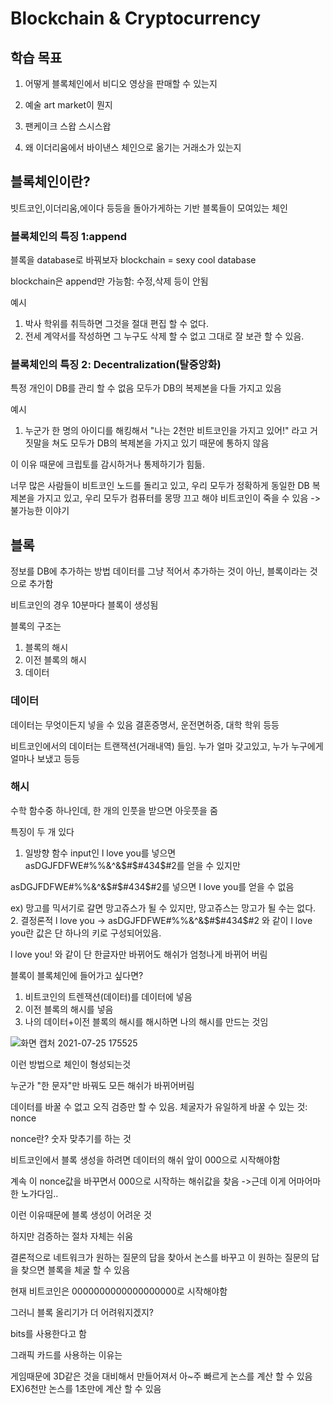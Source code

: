 # Blockchain & Cryptocurrency

## 학습 목표
1. 어떻게 블록체인에서 비디오 영상을 판매할 수 있는지

2. 예술 art market이 뭔지 

3. 팬케이크 스왑 스시스왑

4. 왜 이더리움에서 바이낸스 체인으로 옮기는 거래소가 있는지

## 블록체인이란?
빗트코인,이더리움,에이다 등등을 돌아가게하는 기반
블록들이 모여있는 체인

### 블록체인의 특징 1:append

블록을 database로 바꿔보자
blockchain = sexy cool database

blockchain은 append만 가능함: 수정,삭제 등이 안됨

예시

1. 박사 학위를 취득하면 그것을 절대 편집 할 수 없다.
2. 전세 계약서를 작성하면 그 누구도 삭제 할 수 없고 그대로 잘 보관 할 수 있음.

### 블록체인의 특징 2: Decentralization(탈중앙화)

특정 개인이 DB를 관리 할 수 없음
모두가 DB의 복제본을 다들 가지고 있음

예시
1. 누군가 한 명의 아이디를 해킹해서 "나는 2천만 비트코인을 가지고 있어!" 라고 거짓말을 쳐도 모두가 DB의 복제본을 가지고 있기 때문에 통하지 않음

이 이유 때문에 크립토를 감시하거나 통제하기가 힘듦.

너무 많은 사람들이 비트코인 노드를 돌리고 있고, 우리 모두가 정확하게 동일한 DB 복제본을 가지고 있고, 우리 모두가 컴퓨터를 몽땅 끄고 해야 비트코인이 죽을 수 있음
-> 불가능한 이야기

## 블록

정보를 DB에 추가하는 방법 데이터를 그냥 적어서 추가하는 것이 아닌, 블록이라는 것으로 추가함

비트코인의 경우 10분마다 블록이 생성됨

블록의 구조는 
1. 블록의 해시
2. 이전 블록의 해시
3. 데이터

### 데이터
데이터는 무엇이든지 넣을 수 있음
결혼증명서, 운전면허증, 대학 학위 등등

비트코인에서의 데이터는 트랜잭션(거래내역) 들임.
누가 얼마 갖고있고, 누가 누구에게 얼마나 보냈고 등등

### 해시
수학 함수중 하나인데, 한 개의 인풋을 받으면 아웃풋을 줌

특징이 두 개 있다
1. 일방향 함수
input인 l love you를 넣으면 asDGJFDFWE#%%&^&$#$#434$#2를 얻을 수 있지만

asDGJFDFWE#%%&^&$#$#434$#2를 넣으면 l love you를 얻을 수 없음

ex) 망고를 믹서기로 갈면 망고쥬스가 될 수 있지만, 망고쥬스는 망고가 될 수는 없다.
2. 결정론적
l love you -> asDGJFDFWE#%%&^&$#$#434$#2
와 같이 l love you란 값은 단 하나의 키로 구성되어있음.

l love you! 와 같이 단 한글자만 바뀌어도 해쉬가 엄청나게 바뀌어 버림


블록이 블록체인에 들어가고 싶다면?

1. 비트코인의 트렌잭션(데이터)를 데이터에 넣음
2. 이전 블록의 해시를 넣음
3. 나의 데이터+이전 블록의 해시를 해시하면 나의 해시를 만드는 것임

![화면 캡처 2021-07-25 175525](https://user-images.githubusercontent.com/51067720/126893506-afd1e86f-09c9-426c-9413-0d2a1f803ef8.png)

이런 방법으로 체인이 형성되는것

누군가 "한 문자"만 바꿔도 모든 해쉬가 바뀌어버림

데이터를 바꿀 수 없고 오직 검증만 할 수 있음.
체굴자가 유일하게 바꿀 수 있는 것: nonce

nonce란?
숫자 맞추기를 하는 것

비트코인에서 블록 생성을 하려면 데이터의 해쉬 앞이 000으로 시작해야함 

계속 이 nonce값을 바꾸면서 000으로 시작하는 해쉬값을 찾음
->근데 이게 어마어마한 노가다임..

이런 이유때문에 블록 생성이 어려운 것 

하지만 검증하는 절차 자체는 쉬움

결론적으로 네트워크가 원하는 질문의 답을 찾아서 논스를 바꾸고 이 원하는 질문의 답을 찾으면 블록을 체굴 할 수 있음

현재 비트코인은 0000000000000000000로 시작해야함

그러니 블록 올리기가 더 어려워지겠지?

bits를 사용한다고 함 

그래픽 카드를 사용하는 이유는

게임때문에 3D같은 것을 대비해서 만들어져서 아~주 빠르게 논스를 계산 할 수 있음 EX)6천만 논스를 1초만에 계산 할 수 있음
